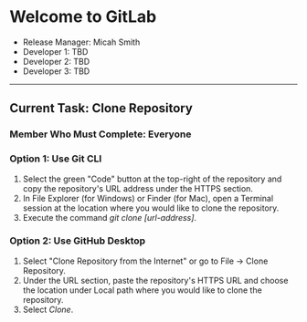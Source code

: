 # Welcome to GitLab
- Release Manager: Micah Smith
- Developer 1: TBD
- Developer 2: TBD
- Developer 3: TBD

---

## Current Task: Clone Repository
### Member Who Must Complete: Everyone
### Option 1: Use Git CLI
1. Select the green "Code" button at the top-right of the repository and copy the repository's URL address under the HTTPS section.
2. In File Explorer (for Windows) or Finder (for Mac), open a Terminal session at the location where you would like to clone the repository.
3. Execute the command *git clone [url-address]*.

### Option 2: Use GitHub Desktop
1. Select "Clone Repository from the Internet" or go to File -> Clone Repository.
2. Under the URL section, paste the repository's HTTPS URL and choose the location under Local path where you would like to clone the repository.
1. Select *Clone*.